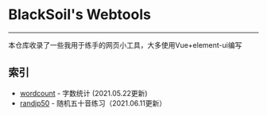 # BlackSoil's Webtools
---
本仓库收录了一些我用于练手的网页小工具，大多使用Vue+element-ui编写

## 索引
* [wordcount](https://b1acksoil.github.io/webtools/wordcount/) - 字数统计 (2021.05.22更新)
* [randjp50](https://b1acksoil.github.io/webtools/randjp50/) - 随机五十音练习（2021.06.11更新）